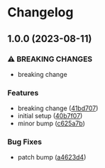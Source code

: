 # Changelog

## 1.0.0 (2023-08-11)


### ⚠ BREAKING CHANGES

* breaking change

### Features

* breaking change ([41bd707](https://github.com/devdoshi/stl-next-main-flow/commit/41bd70716a7b701dfb9498123a8f0f689ce8e445))
* initial setup ([40b7f07](https://github.com/devdoshi/stl-next-main-flow/commit/40b7f07c227ffe84aa5a3c40b48506abb5002347))
* minor bump ([c625a7b](https://github.com/devdoshi/stl-next-main-flow/commit/c625a7b32459e8103fdcca50bbb63f0e0eddf55a))


### Bug Fixes

* patch bump ([a4623d4](https://github.com/devdoshi/stl-next-main-flow/commit/a4623d406bd436c8cd02593b4392660e613bc53b))
